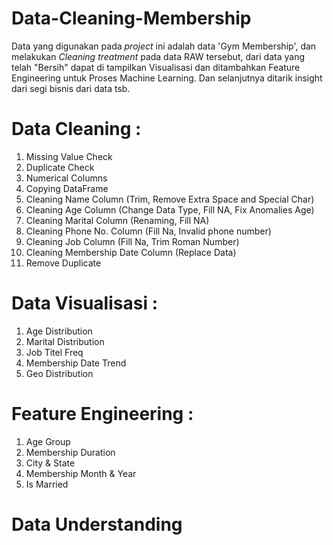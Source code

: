 # Data-Cleaning-Membership

Data yang digunakan pada _project_ ini adalah data 'Gym Membership', dan melakukan _Cleaning treatment_ pada data RAW tersebut,
dari data yang telah "Bersih" dapat di tampilkan Visualisasi dan ditambahkan Feature Engineering untuk Proses Machine Learning.
Dan selanjutnya ditarik insight dari segi bisnis dari data tsb.

# Data Cleaning : 
1. Missing Value Check
2. Duplicate Check
3. Numerical Columns
4. Copying DataFrame
5. Cleaning Name Column (Trim, Remove Extra Space and Special Char)
6. Cleaning Age Column (Change Data Type, Fill NA, Fix Anomalies Age)
7. Cleaning Marital Column (Renaming, Fill NA)
8. Cleaning Phone No. Column (Fill Na, Invalid phone number)
9. Cleaning Job Column (Fill Na, Trim Roman Number)
10. Cleaning Membership Date Column (Replace Data)
11. Remove Duplicate

# Data Visualisasi : 
1. Age Distribution
2. Marital Distribution
3. Job Titel Freq
4. Membership Date Trend
5. Geo Distribution

# Feature Engineering :
1. Age Group
2. Membership Duration
3. City & State
4. Membership Month & Year
5. Is Married


# Data Understanding
